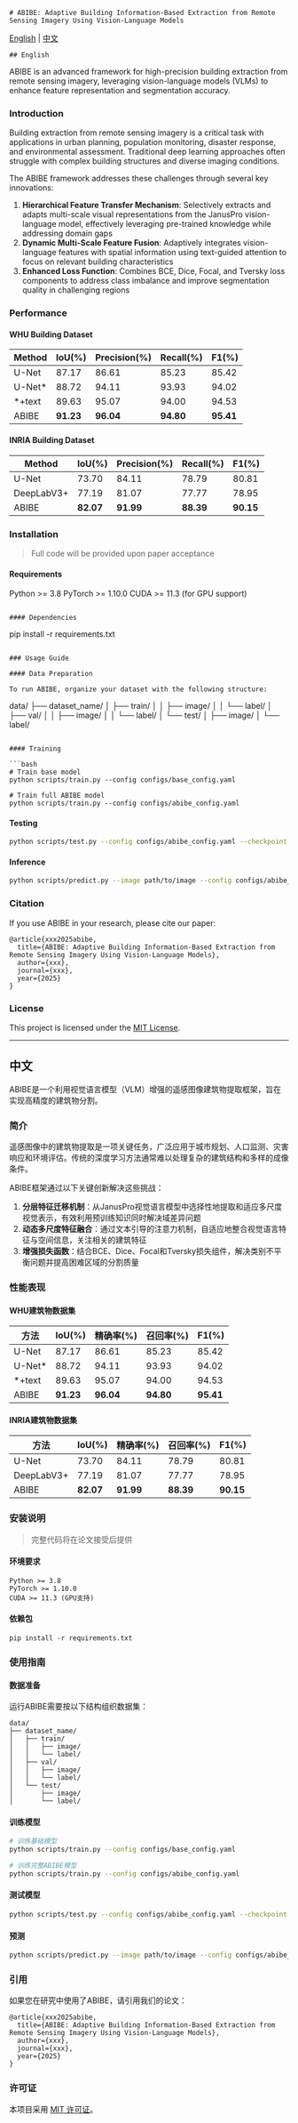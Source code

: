 ```
# ABIBE: Adaptive Building Information-Based Extraction from Remote Sensing Imagery Using Vision-Language Models
```
[English](#english) | [中文](#chinese)

<a name="english"></a>
```
## English
```
ABIBE is an advanced framework for high-precision building extraction from remote sensing imagery, leveraging vision-language models (VLMs) to enhance feature representation and segmentation accuracy.

### Introduction

Building extraction from remote sensing imagery is a critical task with applications in urban planning, population monitoring, disaster response, and environmental assessment. Traditional deep learning approaches often struggle with complex building structures and diverse imaging conditions.

The ABIBE framework addresses these challenges through several key innovations:

1. **Hierarchical Feature Transfer Mechanism**: Selectively extracts and adapts multi-scale visual representations from the JanusPro vision-language model, effectively leveraging pre-trained knowledge while addressing domain gaps
2. **Dynamic Multi-Scale Feature Fusion**: Adaptively integrates vision-language features with spatial information using text-guided attention to focus on relevant building characteristics
3. **Enhanced Loss Function**: Combines BCE, Dice, Focal, and Tversky loss components to address class imbalance and improve segmentation quality in challenging regions

### Performance

#### WHU Building Dataset

| Method | IoU(%) | Precision(%) | Recall(%) | F1(%) |
|--------|--------|-------------|-----------|-------|
| U-Net | 87.17 | 86.61 | 85.23 | 85.42 |
| U-Net* | 88.72 | 94.11 | 93.93 | 94.02 |
| *+text | 89.63 | 95.07 | 94.00 | 94.53 |
| ABIBE | **91.23** | **96.04** | **94.80** | **95.41** |

#### INRIA Building Dataset

| Method | IoU(%) | Precision(%) | Recall(%) | F1(%) |
|--------|--------|-------------|-----------|-------|
| U-Net | 73.70 | 84.11 | 78.79 | 80.81 |
| DeepLabV3+ | 77.19 | 81.07 | 77.77 | 78.95 |
| ABIBE | **82.07** | **91.99** | **88.39** | **90.15** |

### Installation

> Full code will be provided upon paper acceptance

#### Requirements

Python >= 3.8
PyTorch >= 1.10.0
CUDA >= 11.3 (for GPU support)
```

#### Dependencies

```
pip install -r requirements.txt
```

### Usage Guide

#### Data Preparation

To run ABIBE, organize your dataset with the following structure:

```
data/
├── dataset_name/
│   ├── train/
│   │   ├── image/
│   │   └── label/
│   ├── val/
│   │   ├── image/
│   │   └── label/
│   └── test/
│       ├── image/
│       └── label/
```

#### Training

```bash
# Train base model
python scripts/train.py --config configs/base_config.yaml

# Train full ABIBE model
python scripts/train.py --config configs/abibe_config.yaml
```

#### Testing

```bash
python scripts/test.py --config configs/abibe_config.yaml --checkpoint path/to/checkpoint
```

#### Inference

```bash
python scripts/predict.py --image path/to/image --config configs/abibe_config.yaml --checkpoint path/to/checkpoint
```

### Citation

If you use ABIBE in your research, please cite our paper:

```
@article{xxx2025abibe,
  title={ABIBE: Adaptive Building Information-Based Extraction from Remote Sensing Imagery Using Vision-Language Models},
  author={xxx},
  journal={xxx},
  year={2025}
}
```

### License

This project is licensed under the [MIT License](LICENSE).


---

<a name="chinese"></a>

## 中文

ABIBE是一个利用视觉语言模型（VLM）增强的遥感图像建筑物提取框架，旨在实现高精度的建筑物分割。

### 简介

遥感图像中的建筑物提取是一项关键任务，广泛应用于城市规划、人口监测、灾害响应和环境评估。传统的深度学习方法通常难以处理复杂的建筑结构和多样的成像条件。

ABIBE框架通过以下关键创新解决这些挑战：

1. **分层特征迁移机制**：从JanusPro视觉语言模型中选择性地提取和适应多尺度视觉表示，有效利用预训练知识同时解决域差异问题
2. **动态多尺度特征融合**：通过文本引导的注意力机制，自适应地整合视觉语言特征与空间信息，关注相关的建筑特征
3. **增强损失函数**：结合BCE、Dice、Focal和Tversky损失组件，解决类别不平衡问题并提高困难区域的分割质量

### 性能表现

#### WHU建筑物数据集

| 方法 | IoU(%) | 精确率(%) | 召回率(%) | F1(%) |
|------|--------|----------|----------|-------|
| U-Net | 87.17 | 86.61 | 85.23 | 85.42 |
| U-Net* | 88.72 | 94.11 | 93.93 | 94.02 |
| *+text | 89.63 | 95.07 | 94.00 | 94.53 |
| ABIBE | **91.23** | **96.04** | **94.80** | **95.41** |

#### INRIA建筑物数据集

| 方法 | IoU(%) | 精确率(%) | 召回率(%) | F1(%) |
|------|--------|----------|----------|-------|
| U-Net | 73.70 | 84.11 | 78.79 | 80.81 |
| DeepLabV3+ | 77.19 | 81.07 | 77.77 | 78.95 |
| ABIBE | **82.07** | **91.99** | **88.39** | **90.15** |

### 安装说明

> 完整代码将在论文接受后提供

#### 环境要求

```
Python >= 3.8
PyTorch >= 1.10.0
CUDA >= 11.3 (GPU支持)
```

#### 依赖包

```
pip install -r requirements.txt
```

### 使用指南

#### 数据准备

运行ABIBE需要按以下结构组织数据集：

```
data/
├── dataset_name/
│   ├── train/
│   │   ├── image/
│   │   └── label/
│   ├── val/
│   │   ├── image/
│   │   └── label/
│   └── test/
│       ├── image/
│       └── label/
```

#### 训练模型

```bash
# 训练基础模型
python scripts/train.py --config configs/base_config.yaml

# 训练完整ABIBE模型
python scripts/train.py --config configs/abibe_config.yaml
```

#### 测试模型

```bash
python scripts/test.py --config configs/abibe_config.yaml --checkpoint path/to/checkpoint
```

#### 预测

```bash
python scripts/predict.py --image path/to/image --config configs/abibe_config.yaml --checkpoint path/to/checkpoint
```

### 引用

如果您在研究中使用了ABIBE，请引用我们的论文：

```
@article{xxx2025abibe,
  title={ABIBE: Adaptive Building Information-Based Extraction from Remote Sensing Imagery Using Vision-Language Models},
  author={xxx},
  journal={xxx},
  year={2025}
}
```

### 许可证

本项目采用 [MIT 许可证](LICENSE)。

```

